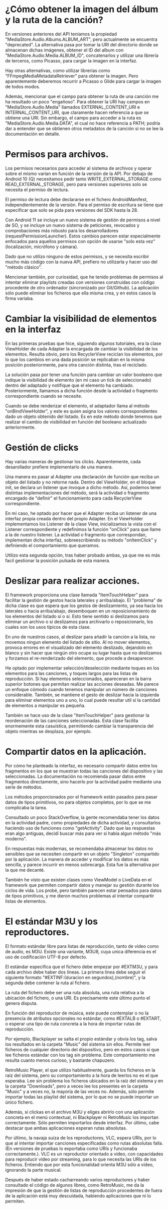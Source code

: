 # ¿Cómo obtener la imagen del álbum y la ruta de la canción?

En versiones anteriores del API teníamos la propiedad "MediaStore.Audio.Albums.ALBUM_ART", pero actualmente se encuentra "deprecated". La alternativa pasa por tomar la URI del directorio donde se almacenan dichas imágenes, obtener el ID del album con "MediaStore.Audio.Media.ALBUM_ID", concatenarlos y utilizar una librería de terceros, como Picasso, para cargar la imagen en la interfaz.

Hay otras alternativas, como utilizar librerías como "FFmpegMediaMetadataRetriever" para obtener la imagen. Pero aparentemente deberemos recurrir a Picasso o Glide para cargar la imagen de todos modos.

Además, mencionar que el campo para obtener la ruta de una canción me ha resultado un poco "engañoso". Para obtener la URI hay campos en "MediaStore.Audio.Media" llamados EXTERNAL_CONTENT_URI e INTERNAL_CONTENT_URI, que claramente hacen referencia a que se obtiene una URI. Sin embargo, el campo para acceder a la ruta es "MediaStore.Audio.Media.DATA", el cual no hace referencia a PATH; podría dar a entender que se obtienen otros metadatos de la canción si no se lee la documentación en detalle.

# Permisos para archivos.

Los permisos necesarios para acceder al sistema de archivos y operar sobre el mismo varían en función de la versión de la API. Por debajo de Android 10 (Q) necesitamos pedir tanto WRITE_EXTERNAL_STORAGE como READ_EXTERNAL_STORAGE, pero para versiones superiores solo se necesita el permiso de lectura.

El permiso de lectura debe declararse en el fichero AndroidManifest, independientemente de la versión. Para el permiso de escritura se tiene que especificar que solo se pida para versiones del SDK hasta la 28.

Con Android 11 se incluye un nuevo sistema de gestión de permisos a nivel de SO, y se incluye un nuevo sistema de peticiones, revocados y comprobaciones más robusto para los desarrolladores (requestPermissionLauncher). Estos cambios parecen estar especialmente enfocados para aquellos permisos con opción de usarse "solo esta vez" (localización, micrófono y cámara). 

Dado que no utilizo ninguno de estos permisos, y se necesita escribir mucho más código con la nueva API, prefiero no utilizarla y hacer uso del "método clásico".

Mencionar también, por curiosidad, que he tenido problemas de permisos al intentar eliminar playlists creadas con versiones construidas con código procedente de otro ordenador (sincronizado por Git/Github). La aplicación sólo puede eliminar los ficheros que ella misma crea, y en estos casos la firma variaba.

# Cambiar la visibilidad de elementos en la interfaz

En las primeras pruebas que hice, siguiendo algunos tutoriales, era la clase ViewHolder de cada Adapter la encargada de cambiar la visibilidad de los elementos. Resulta obvio, pero los RecyclerView reciclan los elementos, por lo que los cambios en una dada posición se replicaban en la misma posición posteriormente, para otra canción distinta, tras el reciclado.

La solución pasa por tener una función para cambiar un valor booleano que indique la visibilidad de elemento (en mi caso un tick de seleccionado) dentro del adaptado y notifique que el elemento ha cambiado. Posteriormente, llamamos a dicha función desde la actividad o fragmento correspondiente cuando se necesite. 

Cuando se debe renderizar el elemento, el adaptador llama al método "onBindViewHolder", y este es quien asigna los valores correspondientes dado un objeto obtenido del listado. Es en este método donde
tenemos que realizar el cambio de visibilidad en función del booleano actualizado anteriormente.

# Gestión de clicks

Hay varias maneras de gestionar los clicks. Aparentemente, cada desarollador prefiere implementarlo de una manera.

Una manera es pasar al Adapter una declaración de función que reciba un objeto del listado y no retorne nada. Dentro del ViewHolder, en el bloque init, se declara un listener que invoque a dicho método. Así, podemos tener distintas implementaciones del método, será la actividad o fragmento encargado de "definir" el funcionamiento para cada RecyclerView correspondiente.

En mi caso, he optado por hacer que el Adapter reciba un listener de una interfaz propia creada dentro del propio Adapter. En el ViewHolder implementamos los Listener de la clase View, inicializamos la vista con el Listener correspondiente y redefinimos la función "onClick" para que llame a la de nuestro listener. La actividad o fragmento que correspondan, implementan dicha interfaz, sobreescribiendo su método "onItemClick" y definiendo el comportamiento que queramos.

Utilizo esta segunda opción, tras haber probado ambas, ya que me es más facil gestionar la posición pulsada de esta manera.

# Deslizar para realizar acciones.

El framework proporciona una clase llamada "ItemTouchHelper" para facilitar la gestión de gestos hacia laterales y arriba/abajo. El "problema" de dicha clase es que espera que los gestos de deslizamiento, ya sea hacia los laterales o hacia arriba/abajo, desemboquen en un reposicionamiento de los elementos del listado sí o sí. Esto tiene sentido si deslizamos para eliminar un archivo o si deslizamos para archivarlo o reposicionarlo, los cuales son los usos típicos de esta clase. 

En uno de nuestros casos, al deslizar para añadir la canción a la lista, no movemos ningun elemento del listado de sitio. Al no mover elementos, provoca errores en el visualizado del elemento deslizado, dejandolo en blanco y sin hacer que ningún otro ocupe su lugar hasta que no deslizamos y forzamos el re-renderizado del elemento, que procede a desaparecer.

He optado por implementar selección/deselección mediante toques en los elementos para las canciones, y toques largos para las listas de reproducción. Si hay elementos seleccionados, apareceran en la barra superior botones que permitan realizar las acciones deseadas. Me parece un enfoque cómodo cuando tenemos manipular un número de canciones considerable. También, se mantiene el gesto de deslizar hacia la izquierda para eliminar elementos uno a uno, lo cual puede resultar util si la cantidad de elementos a manipular es pequeña.

También se hace uso de la clase "ItemTouchHelper" para gestionar la reordenación de las canciones seleccionadas. Esta clase facilita enormemente esta casuística, permitiendo cambiar la transparencia del objeto mientras se desplaza, por ejemplo.

# Compartir datos en la aplicación.

Por cómo he planteado la interfaz, es necesario compartir datos entre los fragmentos en los que se muestran todas las canciones del dispositivo y las seleccionadas. La documentación no recomienda pasar datos entre fragmentos directamente, sino hacerlo por la actividad padre mediante una serie de métodos.

Los métodos proporcionados por el framework están pasados para pasar datos de tipos primitivos, no para objetos completos, por lo que se me complicaba la tarea.

Consultado un poco StackOverflow, la gente recomendaba tener los datos en la actividad padre, como propiedades de dicha actividad, y consultarlos haciendo uso de funciones como "getActivity". Dado que las respuestas eran algo antiguas, decidí buscar más para ver si había algun método "más moderno". 

En respuestas más modernas, se recomendaba almacenar los datos no sensibles que se necesiten compartir en un objeto "Singleton" compartido por la aplicación. La manera de acceder y modificar los datos es más sencilla, y parece incurrir en menos sobrecarga. Esta fue la alternativa por la que me decanté.

También he visto que existen clases como ViewModel o LiveData en el framework que permiten compartir datos y manejar su gestión durante los ciclos de vida. Los probé, pero también parecen estar pensados para datos de tipos primitivos, y me dieron muchos problemas al intentar compartir listas de elementos.


# El estándar M3U y los reproductores.

El formato estándar libre para listas de reproducción, tanto de vídeo como de audio, es M3U. Existe una variante, M3U8, cuya unica diferencia es el uso de codificación UTF-8 por defecto.

El estándar especifica que el fichero debe empezar por #EXTM3U, y para cada archivo debe haber dos líneas. La primera linea debe seguir el siguiente formato "#EXTINF:(duracion en segundos),(nombre)", y la segunda debe contener la ruta al fichero.

La ruta del fichero debe ser una ruta absoluta, una ruta relativa a la ubicación del fichero, o una URI. Es precisamente este último punto el genera disputa.

En función del reproductor de música, este puede contemplar o no la presencia de atributos opcionales no estándar, como #EXTALB o #EXTART, o esperar una tipo de ruta concreta a la hora de importar rutas de reproducción.

Por ejemplo, Blackplayer se salta el propio estándar y obvia los tag, salva los resultados en la carpeta "Music" del sistema sin ellos. Permite leer ficheros de cualquier directorio del dispositivo, pero en estos casos si que lee ficheros estándar con los tag sin problema. Este comportamiento me resulta cuanto menos curioso, y bastante chapuzero.

RetroMusic Player, el que utilizo habitualmente, guarda los ficheros en la raiz del sistema, pero su comportamiento a la hora de leerlos no es el que esperaba. Lee sin problema los ficheros ubicados en la raíz del sistema y en la carpeta "Downloads", pero a veces lee los presentes en la carpeta "Music" y a veces no, la mayoría de las veces no. Además, sólo permite importar todas las playlist del sistema, por lo que no se puede importar un único fichero.

Además, si clickas en el archivo M3U y eliges abrirlo con una aplicación concreta en el menú contextual, ni Blackplayer ni RetroMusic los importan correctamente. Sólo permiten importarlos desde interfaz. Por último, cabe destacar que ambas aplicaciones esperan rutas absolutas.

Por último, la navaja suiza de los reproductores, VLC, espera URIs, por lo que al intentar importar canciones especificadas como rutas absolutas falla. (En versiones de pruebas lo exportaba como URIs y funcionaba correctamente.). VLC es un reproductor orientado a vídeo, con capacidades para reproducir vídeo por streaming, para lo que necesita las URIs de los ficheros. Entiendo que por esta funcionalidad orienta M3U sólo a vídeo, ignorando la parte musical. 

Después de haber estado cacharreando varios reproductores y haber consultado el código de algunos libres, como RetroMusic, me da la impresión de que la gestión de listas de reproducción procedentes de fuera de la aplicación está muy descuidada, habiendo aplicaciones que ni lo permiten.